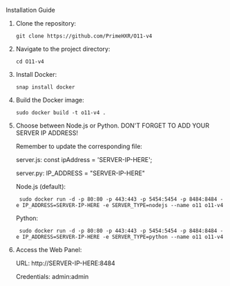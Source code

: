 Installation Guide

1. Clone the repository:
   
       git clone https://github.com/PrimeHXR/O11-v4

3. Navigate to the project directory:
   
       cd O11-v4

5. Install Docker:
   
       snap install docker

7. Build the Docker image:
   
       sudo docker build -t o11-v4 .

9. Choose between Node.js or Python. DON'T FORGET TO ADD YOUR SERVER IP ADDRESS!
    
   Remember to update the corresponding file:
   
   server.js: const ipAddress = 'SERVER-IP-HERE';
   
   server.py: IP_ADDRESS = "SERVER-IP-HERE"

    Node.js (default):
   
        sudo docker run -d -p 80:80 -p 443:443 -p 5454:5454 -p 8484:8484 -e IP_ADDRESS=SERVER-IP-HERE -e SERVER_TYPE=nodejs --name o11 o11-v4
    
    Python:
   
        sudo docker run -d -p 80:80 -p 443:443 -p 5454:5454 -p 8484:8484 -e IP_ADDRESS=SERVER-IP-HERE -e SERVER_TYPE=python --name o11 o11-v4

11. Access the Web Panel:

    URL: http://SERVER-IP-HERE:8484
    
    Credentials: admin:admin
